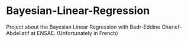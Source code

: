 # Bayesian-Linear-Regression
Project about the Bayesian Linear Regression with Badr-Eddine Cherief-Abdellatif at ENSAE. (Unfortunately in French)
